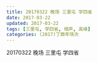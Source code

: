 ```yaml
---
title: 20170322 晚场 三里屯 学四省
date: 2017-03-22
updated: 2017-03-22
tags: [三里屯, 学四省, 相声, 高峰] 
categories: (2017)丁酉年场次 
---
```

20170322 晚场 三里屯 学四省